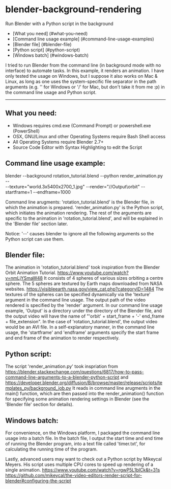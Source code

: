 # blender-background-rendering
Run Blender with a Python script in the background

- [What you need] (#what-you-need)
- [Command line usage example] (#command-line-usage-examples)
- [Blender file] (#blender-file)
- [Python script] (#python-script)
- [Windows batch] (#windows-batch)

I tried to run Blender from the command line (in background mode with no interface) to automate tasks. In this example, it renders an animation. I have only tested the usage on Windows, but I suppose it also works on Mac & Linux, as long as one uses the system-specific file separator in the path arguments (e.g. '\' for Windows or '/' for Mac, but don't take it from me :p) in the command line usage and Python script.

***

## What you need:
- Windows requires cmd.exe (Command Prompt) or powershell.exe (PowerShell)
- OSX, GNU/Linux and other Operating Systems require Bash Shell access
- All Operating Systems require Blender 2.7+
- Source Code Editor with Syntax Highlighting to edit the Script

## Command line usage example:
blender --background rotation_tutorial.blend --python render_animation.py -- \
  --texture="world.3x5400x2700_1.jpg"
  --render="//Output\\orbit"
  --startframe=1
  --endframe=1000

Command line arugments:
'rotation_tutorial.blend' is the Blender file, in which the animation is prepared.
'render_animation.py' is the Python script, which initiates the animation rendering.
The rest of the arguments are specific to the animation in 'rotation_tutorial.blend', and will be explained in the 'Blender file' section later.

Notice:
'--' causes blender to ignore all the following arguments so the Python script can use them.

## Blender file:
The animation in 'rotation_tutorial.blend' took inspiration from the Blender Orbit Animation Tutorial.
https://www.youtube.com/watch?v=nmLjYSmaW48
It consists of 4 spheres of various sizes orbiting a centre sphere. The 5 spheres are textured by Earth maps downloaded from NASA websites. https://visibleearth.nasa.gov/view_cat.php?categoryID=1484
The textures of the spheres can be specified dynamically via the 'texture' argument in the command line usage.
The output path of the video rendered is specified by the 'render' argument. In our command line usage example, 'Output' is a directory under the directory of the Blender file, and the output video will have the name of "'orbit' + start_frame + '-' end_frame + file_extension". In the case of 'rotation_tutorial.blend', the output video would be an AVI file.
In a self-explanatory manner, in the command line usage, the 'startframe' and 'endframe' arguments specify the start frame and end frame of the animation to render respectively.

## Python script:
The script 'render_animation.py' took inspriation from 
https://blender.stackexchange.com/questions/6817/how-to-pass-command-line-arguments-to-a-blender-python-script and
https://developer.blender.org/diffusion/B/browse/master/release/scripts/templates_py/background_job.py
It reads in command line arugments in the main() function, which are then passed into the render_animation() function for specifying some animation rendering settings in Blender (see the 'Blender file' section for details).

## Windows batch:
For convenience, on the Windows platform, I packaged the command line usage into a batch file. In the batch file, I output the start time and end time of running the Blender program, into a text file called 'timer.txt', for calculating the running time of the program.

Lastly, advanced users may want to check out a Python script by Mikeycal Meyers. His script uses multiple CPU cores to speed up rendering of a single animation.
https://www.youtube.com/watch?v=rgwP5L1bICk&t=31s
https://github.com/mikeycal/the-video-editors-render-script-for-blender#configuring-the-script
